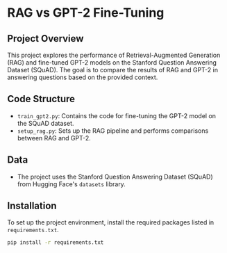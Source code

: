 # RAG vs GPT-2 Fine-Tuning

## Project Overview

This project explores the performance of Retrieval-Augmented Generation (RAG) and fine-tuned GPT-2 models on the Stanford Question Answering Dataset (SQuAD). The goal is to compare the results of RAG and GPT-2 in answering questions based on the provided context.

## Code Structure

- `train_gpt2.py`: Contains the code for fine-tuning the GPT-2 model on the SQuAD dataset.
- `setup_rag.py`: Sets up the RAG pipeline and performs comparisons between RAG and GPT-2.

## Data

- The project uses the Stanford Question Answering Dataset (SQuAD) from Hugging Face's `datasets` library.

## Installation

To set up the project environment, install the required packages listed in `requirements.txt`.

```bash
pip install -r requirements.txt
